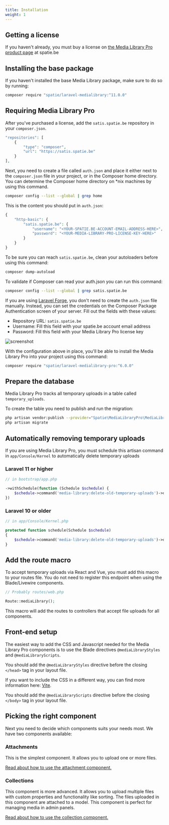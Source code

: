 ```yaml
---
title: Installation
weight: 1
---
```


## Getting a license

If you haven't already, you must buy a license on [the Media Library Pro product page](https://spatie.be/products/media-library-pro) at spatie.be
    
## Installing the base package

If you haven't installed the base Media Library package, make sure to do so by running:

```bash
composer require "spatie/laravel-medialibrary:^11.0.0"
```

## Requiring Media Library Pro

After you've purchased a license, add the `satis.spatie.be` repository in your `composer.json`.

```php
"repositories": [
    {
        "type": "composer",
        "url": "https://satis.spatie.be"
    }
],
```

Next, you need to create a file called `auth.json` and place it either next to the `composer.json` file in your project, or in the Composer home directory. You can determine the Composer home directory on \*nix machines by using this command.

```bash
composer config --list --global | grep home
```

This is the content you should put in `auth.json`:

```php
{
    "http-basic": {
        "satis.spatie.be": {
            "username": "<YOUR-SPATIE.BE-ACCOUNT-EMAIL-ADDRESS-HERE>",
            "password": "<YOUR-MEDIA-LIBRARY-PRO-LICENSE-KEY-HERE>"
        }
    }
}
```

To be sure you can reach `satis.spatie.be`,  clean your autoloaders before using this command:

```bash
composer dump-autoload
```

To validate if Composer can read your auth.json you can run this command:

```bash
composer config --list --global | grep satis.spatie.be
```

If you are using [Laravel Forge](https://forge.laravel.com), you don't need to create the `auth.json` file manually. Instead, you can set the credentials on the Composer Package Authentication screen of your server. Fill out the fields with these values:

- Repository URL: `satis.spatie.be`
- Username: Fill this field with your spatie.be account email address
- Password: Fill this field with your Media Library Pro license key

![screenshot](/docs/laravel-medialibrary-pro/v6/images/forge.png)

With the configuration above in place, you'll be able to install the Media Library Pro into your project using this command:

```bash
composer require "spatie/laravel-medialibrary-pro:^6.0.0"
```

## Prepare the database

Media Library Pro tracks all temporary uploads in a table called `temporary_uploads`.

To create the table you need to publish and run the migration:

```bash
php artisan vendor:publish --provider="Spatie\MediaLibraryPro\MediaLibraryProServiceProvider" --tag="media-library-pro-migrations"
php artisan migrate
```

## Automatically removing temporary uploads

If you are using Media Library Pro, you must schedule this artisan command in `app/Console/Kernel` to automatically delete temporary uploads

### Laravel 11 or higher
```php
// in bootstrap/app.php

->withSchedule(function (Schedule $schedule) {
    $schedule->command('media-library:delete-old-temporary-uploads')->daily();
})
```

### Laravel 10 or older
```php
// in app/Console/Kernel.php

protected function schedule(Schedule $schedule)
{
    $schedule->command('media-library:delete-old-temporary-uploads')->daily();
}
```

## Add the route macro

To accept temporary uploads via React and Vue, you must add this macro to your routes file.
You do not need to register this endpoint when using the Blade/Livewire components.

```php
// Probably routes/web.php

Route::mediaLibrary();
```

This macro will add the routes to controllers that accept file uploads for all components.

## Front-end setup

The easiest way to add the CSS and Javascript needed for the Media Library Pro components is to use the Blade directives `@mediaLibraryStyles` and `@mediaLibraryScripts`.

You should add the `@mediaLibraryStyles` directive before the closing `</head>` tag in your layout file.

If you want to include the CSS in a different way, you can find more information here: [Vite](/docs/laravel-medialibrary-pro/v6/styling/importing-css).

You should add the `@mediaLibraryScripts` directive before the closing `</body>` tag in your layout file.


## Picking the right component

Next you need to decide which components suits your needs most. We have two components available:

### Attachments

This is the simplest component. It allows you to upload one or more files.

[Read about how to use the attachment component.](/docs/laravel-medialibrary-pro/v6/livewire/attachments)

### Collections

This component is more advanced. It allows you to upload multiple files with custom properties and functionality like sorting.
The files uploaded in this component are attached to a model. This component is perfect for managing media in admin panels.

[Read about how to use the collection component.](/docs/laravel-medialibrary-pro/v6/livewire/collections)
